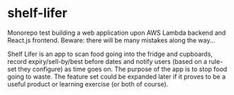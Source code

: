 # shelf-lifer
Monorepo test building a web application upon AWS Lambda backend and React.js frontend. Beware: there will be many mistakes along the way...

Shelf Lifer is an app to scan food going into the fridge and cupboards, record expiry/sell-by/best before dates and notify users (based on a rule-set they configure) as time goes on. The purpose of the app is to stop food going to waste. The feature set could be expanded later if it proves to be a useful product or learning exercise (or both of course).
